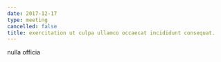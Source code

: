 ```yaml
---
date: 2017-12-17
type: meeting
cancelled: false
title: exercitation ut culpa ullamco occaecat incididunt consequat.
---
```

nulla officia